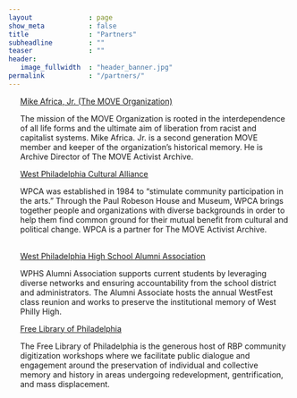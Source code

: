 ```yaml
---
layout              : page
show_meta           : false
title               : "Partners"
subheadline         : ""
teaser              : ""
header:
   image_fullwidth  : "header_banner.jpg"
permalink           : "/partners/"
---
```

<div class="row 2">
    <div class="large-6 columns">
        <img src="{{ site.urlimg }}MOVE.jpg" alt="">
        <div class="accordion" data-accordion>
            <div class="accordion-navigation">
                <a href="#panel1a">Mike Africa, Jr. (The MOVE Organization)</a>
                <div id="panel1a" class="content inactive">
                    <p>The mission of the MOVE Organization is rooted in the interdependence of all life forms and the ultimate aim of liberation from racist and capitalist systems. Mike Africa. Jr. is a second generation MOVE member and keeper of the organization’s historical memory. He is Archive Director of The MOVE Activist Archive.</p>
                </div>
            </div>
        </div>        
    </div>
    <div class="large-6 columns">
        <img src="{{ site.urlimg }}placeholder.jpg" alt="">
        <div class="accordion" data-accordion>
            <div class="accordion-navigation">
                <a href="#panel2a">West Philadelphia Cultural Alliance</a>
                <div id="panel2a" class="content inactive">
                    <p>WPCA was established in 1984 to “stimulate community participation in the arts.” Through the Paul Robeson House and Museum, WPCA brings together people and organizations with diverse backgrounds in order to help them find common ground for their mutual benefit from cultural and political change. WPCA is a partner for The MOVE Activist Archive.</p>
                </div>
            </div>
        </div>
    </div>
</div>
<br>

<div class="row 3">
    <div class="large-6 columns">
        <img src="{{ site.urlimg }}wphsaa_classic.jpg" alt="">
        <div class="accordion" data-accordion>
            <div class="accordion-navigation">
                <a href="#panel3a">West Philadelphia High School Alumni Association</a>
                <div id="panel3a" class="content inactive">
                    <p>WPHS Alumni Association supports current students by leveraging diverse networks and ensuring accountability from the school district and administrators. The Alumni Associate hosts the annual WestFest class reunion and works to preserve the institutional memory of West Philly High.</p>
                </div>
            </div>
        </div>
    </div>
     <div class="large-6 columns">
        <img src="{{ site.urlimg }}placeholder.jpg" alt="">
        <div class="accordion" data-accordion>
            <div class="accordion-navigation">
                <a href="#panel4a">Free Library of Philadelphia</a>
                <div id="panel4a" class="content inactive">
                    <p>The Free Library of Philadelphia is the generous host of RBP community digitization workshops where we facilitate public dialogue and engagement around the preservation of individual and collective memory and history in areas undergoing redevelopment, gentrification, and mass displacement.</p>
                </div>
            </div>
        </div>
    </div>
</div>
